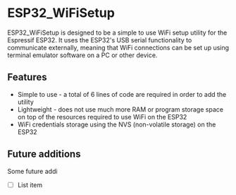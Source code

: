 # ESP32_WiFiSetup
ESP32_WiFiSetup is designed to be a simple to use WiFi setup utility for the Espressif ESP32. It uses the ESP32's USB serial functionality to communicate externally, meaning that WiFi connections can be set up using terminal emulator software on a PC or other device.
## Features

 - Simple to use - a total of 6 lines of code are required in order to add the utility
 - Lightweight - does not use much more RAM or program storage space on top of the resources required to use WiFi on the ESP32
 - WiFi credentials storage using the NVS (non-volatile storage) on the ESP32

## Future additions
Some future addi

 - [ ] List item

<!--stackedit_data:
eyJoaXN0b3J5IjpbLTEzOTI5MTY4NzldfQ==
-->